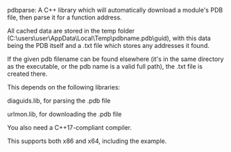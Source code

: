 pdbparse: A C++ library which will automatically download a module's PDB file, then parse it for a function address.

All cached data are stored in the temp folder (C:\users\user\AppData\Local\Temp\pdbname.pdb\guid), with this data being the PDB itself and a .txt file which stores any addresses it found.

If the given pdb filename can be found elsewhere (it's in the same directory as the executable, or the pdb name is a valid full path), the .txt file is created there.

This depends on the following libraries:

diaguids.lib, for parsing the .pdb file

urlmon.lib, for downloading the .pdb file

You also need a C++17-compliant compiler.


This supports both x86 and x64, including the example.